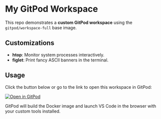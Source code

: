 # My GitPod Workspace

This repo demonstrates a **custom GitPod workspace** using the `gitpod/workspace-full` base image.

## Customizations
- **htop**: Monitor system processes interactively.
- **figlet**: Print fancy ASCII banners in the terminal.

## Usage

Click the button below or go to the link to open this workspace in GitPod:

[![Open in GitPod](https://gitpod.io/button/open-in-gitpod.svg)](https://gitpod.io/#https://github.com/Prateek0xeo/my-gitpod-r)

GitPod will build the Docker image and launch VS Code in the browser with your custom tools installed. 

